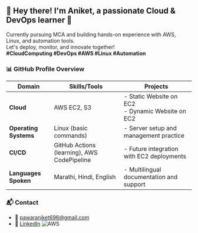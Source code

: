 ## 👋 Hey there! I'm Aniket, a passionate Cloud & DevOps learner 🚀  
Currently pursuing MCA and building hands-on experience with AWS, Linux, and automation tools.  
Let's deploy, monitor, and innovate together!  
**#CloudComputing #DevOps #AWS #Linux #Automation**
### 📊 GitHub Profile Overview

| **Domain**                | **Skills/Tools**                                      | **Projects**                                                                 |
|--------------------------|-------------------------------------------------------|------------------------------------------------------------------------------|
| **Cloud**                | AWS EC2, S3                                           | - Static Website on EC2<br>- Dynamic Website on EC2                         |
| **Operating Systems**    | Linux (basic commands)                                | - Server setup and management practice                                      |
| **CI/CD**                | GitHub Actions (learning), AWS CodePipeline           | - Future integration with EC2 deployments                                   |                                |
| **Languages Spoken**     | Marathi, Hindi, English                               | - Multilingual documentation and support                                    |

### 📬 Contact
- 📧 [pawaraniket696@gmail.com](mailto:pawaraniket696@gmail.com)  
- 🔗 [LinkedIn](https://www.linkedin.com/in/aniket-pawar-b4b9082a4)
![AWS](https://img.shields.io/badge/AWS-FF9900?logo=amazonaws&logoColor=white)
